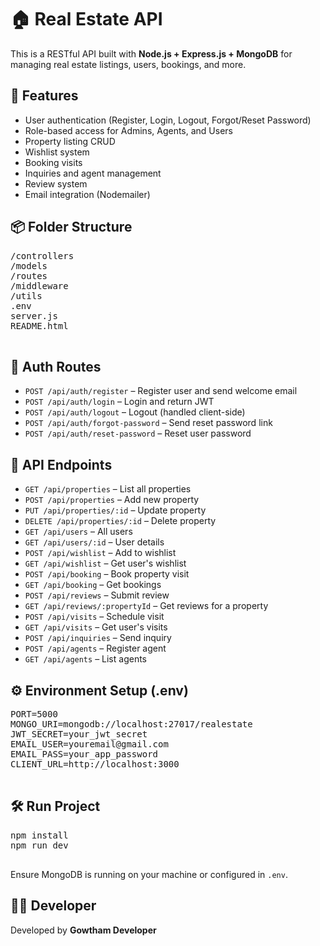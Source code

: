   <div class="section">
    <h1>🏠 Real Estate API</h1>
    <p>This is a RESTful API built with <strong>Node.js + Express.js + MongoDB</strong> for managing real estate listings, users, bookings, and more.</p>
  </div>

  <div class="section">
    <h2>🚀 Features</h2>
    <ul>
      <li>User authentication (Register, Login, Logout, Forgot/Reset Password)</li>
      <li>Role-based access for Admins, Agents, and Users</li>
      <li>Property listing CRUD</li>
      <li>Wishlist system</li>
      <li>Booking visits</li>
      <li>Inquiries and agent management</li>
      <li>Review system</li>
      <li>Email integration (Nodemailer)</li>
    </ul>
  </div>

  <div class="section">
    <h2>📦 Folder Structure</h2>
    <pre>
/controllers
/models
/routes
/middleware
/utils
.env
server.js
README.html
    </pre>
  </div>

  <div class="section">
    <h2>🔐 Auth Routes</h2>
    <ul>
      <li><code>POST /api/auth/register</code> – Register user and send welcome email</li>
      <li><code>POST /api/auth/login</code> – Login and return JWT</li>
      <li><code>POST /api/auth/logout</code> – Logout (handled client-side)</li>
      <li><code>POST /api/auth/forgot-password</code> – Send reset password link</li>
      <li><code>POST /api/auth/reset-password</code> – Reset user password</li>
    </ul>
  </div>

  <div class="section">
    <h2>📄 API Endpoints</h2>
    <ul>
      <li><code>GET /api/properties</code> – List all properties</li>
      <li><code>POST /api/properties</code> – Add new property</li>
      <li><code>PUT /api/properties/:id</code> – Update property</li>
      <li><code>DELETE /api/properties/:id</code> – Delete property</li>
      <li><code>GET /api/users</code> – All users</li>
      <li><code>GET /api/users/:id</code> – User details</li>
      <li><code>POST /api/wishlist</code> – Add to wishlist</li>
      <li><code>GET /api/wishlist</code> – Get user's wishlist</li>
      <li><code>POST /api/booking</code> – Book property visit</li>
      <li><code>GET /api/booking</code> – Get bookings</li>
      <li><code>POST /api/reviews</code> – Submit review</li>
      <li><code>GET /api/reviews/:propertyId</code> – Get reviews for a property</li>
      <li><code>POST /api/visits</code> – Schedule visit</li>
      <li><code>GET /api/visits</code> – Get user's visits</li>
      <li><code>POST /api/inquiries</code> – Send inquiry</li>
      <li><code>POST /api/agents</code> – Register agent</li>
      <li><code>GET /api/agents</code> – List agents</li>
    </ul>
  </div>

  <div class="section">
    <h2>⚙️ Environment Setup (.env)</h2>
    <pre>
PORT=5000
MONGO_URI=mongodb://localhost:27017/realestate
JWT_SECRET=your_jwt_secret
EMAIL_USER=youremail@gmail.com
EMAIL_PASS=your_app_password
CLIENT_URL=http://localhost:3000
    </pre>
  </div>

  <div class="section">
    <h2>🛠️ Run Project</h2>
    <pre>
npm install
npm run dev
    </pre>
    <p>Ensure MongoDB is running on your machine or configured in <code>.env</code>.</p>
  </div>

  <div class="section">
    <h2>👨‍💻 Developer</h2>
    <p>Developed by <strong>Gowtham Developer</strong></p>
  </div>